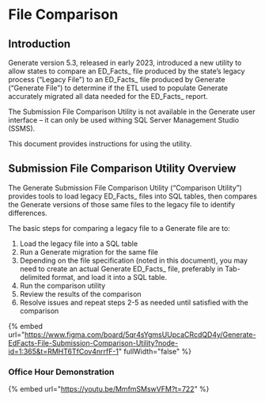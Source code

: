 # File Comparison

## Introduction

Generate version 5.3, released in early 2023, introduced a new utility to allow states to compare an ED_Facts_ file produced by the state’s legacy process (“Legacy File”) to an ED_Facts_ file produced by Generate (“Generate File”) to determine if the ETL used to populate Generate accurately migrated all data needed for the ED_Facts_ report.

The Submission File Comparison Utility is not available in the Generate user interface – it can only be used withing SQL Server Management Studio (SSMS).

This document provides instructions for using the utility.

## Submission File Comparison Utility Overview

The Generate Submission File Comparison Utility (“Comparison Utility”) provides tools to load legacy ED_Facts_ files into SQL tables, then compares the Generate versions of those same files to the legacy file to identify differences.

The basic steps for comparing a legacy file to a Generate file are to:

1. Load the legacy file into a SQL table
2. Run a Generate migration for the same file
3. Depending on the file specification (noted in this document), you may need to create an actual Generate ED_Facts_ file, preferably in Tab-delimited format, and load it into a SQL table.
4. Run the comparison utility
5. Review the results of the comparison
6. Resolve issues and repeat steps 2-5 as needed until satisfied with the comparison

{% embed url="https://www.figma.com/board/5qr4sYgmsUUpcaCRcdQD4y/Generate-EdFacts-File-Submission-Comparison-Utility?node-id=1:365&t=RMHT6TfCov4nrrfF-1" fullWidth="false" %}

### Office Hour Demonstration

{% embed url="https://youtu.be/MmfmSMswVFM?t=722" %}
